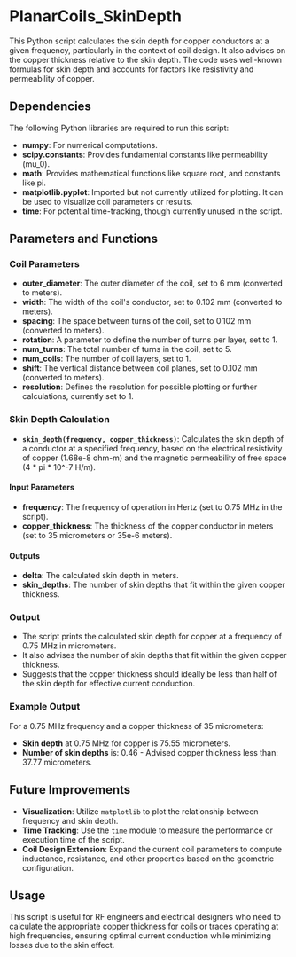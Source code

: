 # PlanarCoils_SkinDepth

This Python script calculates the skin depth for copper conductors at a given frequency, particularly in the context of coil design. It also advises on the copper thickness relative to the skin depth. The code uses well-known formulas for skin depth and accounts for factors like resistivity and permeability of copper.

## Dependencies

The following Python libraries are required to run this script:

- **numpy**: For numerical computations.
- **scipy.constants**: Provides fundamental constants like permeability (mu_0).
- **math**: Provides mathematical functions like square root, and constants like pi.
- **matplotlib.pyplot**: Imported but not currently utilized for plotting. It can be used to visualize coil parameters or results.
- **time**: For potential time-tracking, though currently unused in the script.

## Parameters and Functions

### Coil Parameters

- **outer_diameter**: The outer diameter of the coil, set to 6 mm (converted to meters).
- **width**: The width of the coil's conductor, set to 0.102 mm (converted to meters).
- **spacing**: The space between turns of the coil, set to 0.102 mm (converted to meters).
- **rotation**: A parameter to define the number of turns per layer, set to 1.
- **num_turns**: The total number of turns in the coil, set to 5.
- **num_coils**: The number of coil layers, set to 1.
- **shift**: The vertical distance between coil planes, set to 0.102 mm (converted to meters).
- **resolution**: Defines the resolution for possible plotting or further calculations, currently set to 1.

### Skin Depth Calculation

- **`skin_depth(frequency, copper_thickness)`**: Calculates the skin depth of a conductor at a specified frequency, based on the electrical resistivity of copper (1.68e-8 ohm-m) and the magnetic permeability of free space (4 * pi * 10^-7 H/m).

#### Input Parameters

- **frequency**: The frequency of operation in Hertz (set to 0.75 MHz in the script).
- **copper_thickness**: The thickness of the copper conductor in meters (set to 35 micrometers or 35e-6 meters).

#### Outputs

- **delta**: The calculated skin depth in meters.
- **skin_depths**: The number of skin depths that fit within the given copper thickness.

### Output

- The script prints the calculated skin depth for copper at a frequency of 0.75 MHz in micrometers.
- It also advises the number of skin depths that fit within the given copper thickness.
- Suggests that the copper thickness should ideally be less than half of the skin depth for effective current conduction.

### Example Output

For a 0.75 MHz frequency and a copper thickness of 35 micrometers:
- **Skin depth** at 0.75 MHz for copper is 75.55 micrometers.
- **Number of skin depths** is: 0.46 - Advised copper thickness less than: 37.77 micrometers.

## Future Improvements

- **Visualization**: Utilize `matplotlib` to plot the relationship between frequency and skin depth.
- **Time Tracking**: Use the `time` module to measure the performance or execution time of the script.
- **Coil Design Extension**: Expand the current coil parameters to compute inductance, resistance, and other properties based on the geometric configuration.

## Usage

This script is useful for RF engineers and electrical designers who need to calculate the appropriate copper thickness for coils or traces operating at high frequencies, ensuring optimal current conduction while minimizing losses due to the skin effect.

